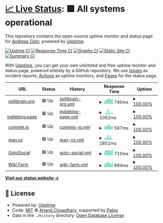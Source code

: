# [📈 Live Status](https://splitbrain.github.io/status): <!--live status--> **🟩 All systems operational**

This repository contains the open-source uptime monitor and status page for [Andreas Gohr](https://www.splitbrain.org), powered by [Upptime](https://github.com/upptime/upptime).

[![Uptime CI](https://github.com/splitbrain/status/workflows/Uptime%20CI/badge.svg)](https://github.com/splitbrain/status/actions?query=workflow%3A%22Uptime+CI%22)
[![Response Time CI](https://github.com/splitbrain/status/workflows/Response%20Time%20CI/badge.svg)](https://github.com/splitbrain/status/actions?query=workflow%3A%22Response+Time+CI%22)
[![Graphs CI](https://github.com/splitbrain/status/workflows/Graphs%20CI/badge.svg)](https://github.com/splitbrain/status/actions?query=workflow%3A%22Graphs+CI%22)
[![Static Site CI](https://github.com/splitbrain/status/workflows/Static%20Site%20CI/badge.svg)](https://github.com/splitbrain/status/actions?query=workflow%3A%22Static+Site+CI%22)
[![Summary CI](https://github.com/splitbrain/status/workflows/Summary%20CI/badge.svg)](https://github.com/splitbrain/status/actions?query=workflow%3A%22Summary+CI%22)

With [Upptime](https://upptime.js.org), you can get your own unlimited and free uptime monitor and status page, powered entirely by a GitHub repository. We use [Issues](https://github.com/splitbrain/status/issues) as incident reports, [Actions](https://github.com/splitbrain/status/actions) as uptime monitors, and [Pages](https://splitbrain.github.io/status) for the status page.

<!--start: status pages-->
<!-- This summary is generated by Upptime (https://github.com/upptime/upptime) -->
<!-- Do not edit this manually, your changes will be overwritten -->
<!-- prettier-ignore -->
| URL | Status | History | Response Time | Uptime |
| --- | ------ | ------- | ------------- | ------ |
| <img alt="" src="https://icons.duckduckgo.com/ip3/www.splitbrain.org.ico" height="13"> [splitbrain.org](https://www.splitbrain.org) | 🟩 Up | [splitbrain-org.yml](https://github.com/splitbrain/status/commits/HEAD/history/splitbrain-org.yml) | <details><summary><img alt="Response time graph" src="./graphs/splitbrain-org/response-time-week.png" height="20"> 740ms</summary><br><a href="https://splitbrain.github.io/status/history/splitbrain-org"><img alt="Response time 778" src="https://img.shields.io/endpoint?url=https%3A%2F%2Fraw.githubusercontent.com%2Fsplitbrain%2Fstatus%2FHEAD%2Fapi%2Fsplitbrain-org%2Fresponse-time.json"></a><br><a href="https://splitbrain.github.io/status/history/splitbrain-org"><img alt="24-hour response time 843" src="https://img.shields.io/endpoint?url=https%3A%2F%2Fraw.githubusercontent.com%2Fsplitbrain%2Fstatus%2FHEAD%2Fapi%2Fsplitbrain-org%2Fresponse-time-day.json"></a><br><a href="https://splitbrain.github.io/status/history/splitbrain-org"><img alt="7-day response time 740" src="https://img.shields.io/endpoint?url=https%3A%2F%2Fraw.githubusercontent.com%2Fsplitbrain%2Fstatus%2FHEAD%2Fapi%2Fsplitbrain-org%2Fresponse-time-week.json"></a><br><a href="https://splitbrain.github.io/status/history/splitbrain-org"><img alt="30-day response time 787" src="https://img.shields.io/endpoint?url=https%3A%2F%2Fraw.githubusercontent.com%2Fsplitbrain%2Fstatus%2FHEAD%2Fapi%2Fsplitbrain-org%2Fresponse-time-month.json"></a><br><a href="https://splitbrain.github.io/status/history/splitbrain-org"><img alt="1-year response time 778" src="https://img.shields.io/endpoint?url=https%3A%2F%2Fraw.githubusercontent.com%2Fsplitbrain%2Fstatus%2FHEAD%2Fapi%2Fsplitbrain-org%2Fresponse-time-year.json"></a></details> | <details><summary><a href="https://splitbrain.github.io/status/history/splitbrain-org">100.00%</a></summary><a href="https://splitbrain.github.io/status/history/splitbrain-org"><img alt="All-time uptime 100.00%" src="https://img.shields.io/endpoint?url=https%3A%2F%2Fraw.githubusercontent.com%2Fsplitbrain%2Fstatus%2FHEAD%2Fapi%2Fsplitbrain-org%2Fuptime.json"></a><br><a href="https://splitbrain.github.io/status/history/splitbrain-org"><img alt="24-hour uptime 100.00%" src="https://img.shields.io/endpoint?url=https%3A%2F%2Fraw.githubusercontent.com%2Fsplitbrain%2Fstatus%2FHEAD%2Fapi%2Fsplitbrain-org%2Fuptime-day.json"></a><br><a href="https://splitbrain.github.io/status/history/splitbrain-org"><img alt="7-day uptime 100.00%" src="https://img.shields.io/endpoint?url=https%3A%2F%2Fraw.githubusercontent.com%2Fsplitbrain%2Fstatus%2FHEAD%2Fapi%2Fsplitbrain-org%2Fuptime-week.json"></a><br><a href="https://splitbrain.github.io/status/history/splitbrain-org"><img alt="30-day uptime 100.00%" src="https://img.shields.io/endpoint?url=https%3A%2F%2Fraw.githubusercontent.com%2Fsplitbrain%2Fstatus%2FHEAD%2Fapi%2Fsplitbrain-org%2Fuptime-month.json"></a><br><a href="https://splitbrain.github.io/status/history/splitbrain-org"><img alt="1-year uptime 100.00%" src="https://img.shields.io/endpoint?url=https%3A%2F%2Fraw.githubusercontent.com%2Fsplitbrain%2Fstatus%2FHEAD%2Fapi%2Fsplitbrain-org%2Fuptime-year.json"></a></details>
| <img alt="" src="https://icons.duckduckgo.com/ip3/indieblog.page.ico" height="13"> [indieblog.page](https://indieblog.page) | 🟩 Up | [indieblog-page.yml](https://github.com/splitbrain/status/commits/HEAD/history/indieblog-page.yml) | <details><summary><img alt="Response time graph" src="./graphs/indieblog-page/response-time-week.png" height="20"> 1062ms</summary><br><a href="https://splitbrain.github.io/status/history/indieblog-page"><img alt="Response time 650" src="https://img.shields.io/endpoint?url=https%3A%2F%2Fraw.githubusercontent.com%2Fsplitbrain%2Fstatus%2FHEAD%2Fapi%2Findieblog-page%2Fresponse-time.json"></a><br><a href="https://splitbrain.github.io/status/history/indieblog-page"><img alt="24-hour response time 799" src="https://img.shields.io/endpoint?url=https%3A%2F%2Fraw.githubusercontent.com%2Fsplitbrain%2Fstatus%2FHEAD%2Fapi%2Findieblog-page%2Fresponse-time-day.json"></a><br><a href="https://splitbrain.github.io/status/history/indieblog-page"><img alt="7-day response time 1062" src="https://img.shields.io/endpoint?url=https%3A%2F%2Fraw.githubusercontent.com%2Fsplitbrain%2Fstatus%2FHEAD%2Fapi%2Findieblog-page%2Fresponse-time-week.json"></a><br><a href="https://splitbrain.github.io/status/history/indieblog-page"><img alt="30-day response time 718" src="https://img.shields.io/endpoint?url=https%3A%2F%2Fraw.githubusercontent.com%2Fsplitbrain%2Fstatus%2FHEAD%2Fapi%2Findieblog-page%2Fresponse-time-month.json"></a><br><a href="https://splitbrain.github.io/status/history/indieblog-page"><img alt="1-year response time 650" src="https://img.shields.io/endpoint?url=https%3A%2F%2Fraw.githubusercontent.com%2Fsplitbrain%2Fstatus%2FHEAD%2Fapi%2Findieblog-page%2Fresponse-time-year.json"></a></details> | <details><summary><a href="https://splitbrain.github.io/status/history/indieblog-page">100.00%</a></summary><a href="https://splitbrain.github.io/status/history/indieblog-page"><img alt="All-time uptime 100.00%" src="https://img.shields.io/endpoint?url=https%3A%2F%2Fraw.githubusercontent.com%2Fsplitbrain%2Fstatus%2FHEAD%2Fapi%2Findieblog-page%2Fuptime.json"></a><br><a href="https://splitbrain.github.io/status/history/indieblog-page"><img alt="24-hour uptime 100.00%" src="https://img.shields.io/endpoint?url=https%3A%2F%2Fraw.githubusercontent.com%2Fsplitbrain%2Fstatus%2FHEAD%2Fapi%2Findieblog-page%2Fuptime-day.json"></a><br><a href="https://splitbrain.github.io/status/history/indieblog-page"><img alt="7-day uptime 100.00%" src="https://img.shields.io/endpoint?url=https%3A%2F%2Fraw.githubusercontent.com%2Fsplitbrain%2Fstatus%2FHEAD%2Fapi%2Findieblog-page%2Fuptime-week.json"></a><br><a href="https://splitbrain.github.io/status/history/indieblog-page"><img alt="30-day uptime 100.00%" src="https://img.shields.io/endpoint?url=https%3A%2F%2Fraw.githubusercontent.com%2Fsplitbrain%2Fstatus%2FHEAD%2Fapi%2Findieblog-page%2Fuptime-month.json"></a><br><a href="https://splitbrain.github.io/status/history/indieblog-page"><img alt="1-year uptime 100.00%" src="https://img.shields.io/endpoint?url=https%3A%2F%2Fraw.githubusercontent.com%2Fsplitbrain%2Fstatus%2FHEAD%2Fapi%2Findieblog-page%2Fuptime-year.json"></a></details>
| <img alt="" src="https://icons.duckduckgo.com/ip3/commie.io.ico" height="13"> [commie.io](https://commie.io) | 🟩 Up | [commie-io.yml](https://github.com/splitbrain/status/commits/HEAD/history/commie-io.yml) | <details><summary><img alt="Response time graph" src="./graphs/commie-io/response-time-week.png" height="20"> 587ms</summary><br><a href="https://splitbrain.github.io/status/history/commie-io"><img alt="Response time 632" src="https://img.shields.io/endpoint?url=https%3A%2F%2Fraw.githubusercontent.com%2Fsplitbrain%2Fstatus%2FHEAD%2Fapi%2Fcommie-io%2Fresponse-time.json"></a><br><a href="https://splitbrain.github.io/status/history/commie-io"><img alt="24-hour response time 669" src="https://img.shields.io/endpoint?url=https%3A%2F%2Fraw.githubusercontent.com%2Fsplitbrain%2Fstatus%2FHEAD%2Fapi%2Fcommie-io%2Fresponse-time-day.json"></a><br><a href="https://splitbrain.github.io/status/history/commie-io"><img alt="7-day response time 587" src="https://img.shields.io/endpoint?url=https%3A%2F%2Fraw.githubusercontent.com%2Fsplitbrain%2Fstatus%2FHEAD%2Fapi%2Fcommie-io%2Fresponse-time-week.json"></a><br><a href="https://splitbrain.github.io/status/history/commie-io"><img alt="30-day response time 627" src="https://img.shields.io/endpoint?url=https%3A%2F%2Fraw.githubusercontent.com%2Fsplitbrain%2Fstatus%2FHEAD%2Fapi%2Fcommie-io%2Fresponse-time-month.json"></a><br><a href="https://splitbrain.github.io/status/history/commie-io"><img alt="1-year response time 632" src="https://img.shields.io/endpoint?url=https%3A%2F%2Fraw.githubusercontent.com%2Fsplitbrain%2Fstatus%2FHEAD%2Fapi%2Fcommie-io%2Fresponse-time-year.json"></a></details> | <details><summary><a href="https://splitbrain.github.io/status/history/commie-io">100.00%</a></summary><a href="https://splitbrain.github.io/status/history/commie-io"><img alt="All-time uptime 100.00%" src="https://img.shields.io/endpoint?url=https%3A%2F%2Fraw.githubusercontent.com%2Fsplitbrain%2Fstatus%2FHEAD%2Fapi%2Fcommie-io%2Fuptime.json"></a><br><a href="https://splitbrain.github.io/status/history/commie-io"><img alt="24-hour uptime 100.00%" src="https://img.shields.io/endpoint?url=https%3A%2F%2Fraw.githubusercontent.com%2Fsplitbrain%2Fstatus%2FHEAD%2Fapi%2Fcommie-io%2Fuptime-day.json"></a><br><a href="https://splitbrain.github.io/status/history/commie-io"><img alt="7-day uptime 100.00%" src="https://img.shields.io/endpoint?url=https%3A%2F%2Fraw.githubusercontent.com%2Fsplitbrain%2Fstatus%2FHEAD%2Fapi%2Fcommie-io%2Fuptime-week.json"></a><br><a href="https://splitbrain.github.io/status/history/commie-io"><img alt="30-day uptime 100.00%" src="https://img.shields.io/endpoint?url=https%3A%2F%2Fraw.githubusercontent.com%2Fsplitbrain%2Fstatus%2FHEAD%2Fapi%2Fcommie-io%2Fuptime-month.json"></a><br><a href="https://splitbrain.github.io/status/history/commie-io"><img alt="1-year uptime 100.00%" src="https://img.shields.io/endpoint?url=https%3A%2F%2Fraw.githubusercontent.com%2Fsplitbrain%2Fstatus%2FHEAD%2Fapi%2Fcommie-io%2Fuptime-year.json"></a></details>
| <img alt="" src="https://icons.duckduckgo.com/ip3/man.cx.ico" height="13"> [man.cx](https://man.cx) | 🟩 Up | [man-cx.yml](https://github.com/splitbrain/status/commits/HEAD/history/man-cx.yml) | <details><summary><img alt="Response time graph" src="./graphs/man-cx/response-time-week.png" height="20"> 1851ms</summary><br><a href="https://splitbrain.github.io/status/history/man-cx"><img alt="Response time 822" src="https://img.shields.io/endpoint?url=https%3A%2F%2Fraw.githubusercontent.com%2Fsplitbrain%2Fstatus%2FHEAD%2Fapi%2Fman-cx%2Fresponse-time.json"></a><br><a href="https://splitbrain.github.io/status/history/man-cx"><img alt="24-hour response time 812" src="https://img.shields.io/endpoint?url=https%3A%2F%2Fraw.githubusercontent.com%2Fsplitbrain%2Fstatus%2FHEAD%2Fapi%2Fman-cx%2Fresponse-time-day.json"></a><br><a href="https://splitbrain.github.io/status/history/man-cx"><img alt="7-day response time 1851" src="https://img.shields.io/endpoint?url=https%3A%2F%2Fraw.githubusercontent.com%2Fsplitbrain%2Fstatus%2FHEAD%2Fapi%2Fman-cx%2Fresponse-time-week.json"></a><br><a href="https://splitbrain.github.io/status/history/man-cx"><img alt="30-day response time 1113" src="https://img.shields.io/endpoint?url=https%3A%2F%2Fraw.githubusercontent.com%2Fsplitbrain%2Fstatus%2FHEAD%2Fapi%2Fman-cx%2Fresponse-time-month.json"></a><br><a href="https://splitbrain.github.io/status/history/man-cx"><img alt="1-year response time 822" src="https://img.shields.io/endpoint?url=https%3A%2F%2Fraw.githubusercontent.com%2Fsplitbrain%2Fstatus%2FHEAD%2Fapi%2Fman-cx%2Fresponse-time-year.json"></a></details> | <details><summary><a href="https://splitbrain.github.io/status/history/man-cx">100.00%</a></summary><a href="https://splitbrain.github.io/status/history/man-cx"><img alt="All-time uptime 100.00%" src="https://img.shields.io/endpoint?url=https%3A%2F%2Fraw.githubusercontent.com%2Fsplitbrain%2Fstatus%2FHEAD%2Fapi%2Fman-cx%2Fuptime.json"></a><br><a href="https://splitbrain.github.io/status/history/man-cx"><img alt="24-hour uptime 100.00%" src="https://img.shields.io/endpoint?url=https%3A%2F%2Fraw.githubusercontent.com%2Fsplitbrain%2Fstatus%2FHEAD%2Fapi%2Fman-cx%2Fuptime-day.json"></a><br><a href="https://splitbrain.github.io/status/history/man-cx"><img alt="7-day uptime 100.00%" src="https://img.shields.io/endpoint?url=https%3A%2F%2Fraw.githubusercontent.com%2Fsplitbrain%2Fstatus%2FHEAD%2Fapi%2Fman-cx%2Fuptime-week.json"></a><br><a href="https://splitbrain.github.io/status/history/man-cx"><img alt="30-day uptime 100.00%" src="https://img.shields.io/endpoint?url=https%3A%2F%2Fraw.githubusercontent.com%2Fsplitbrain%2Fstatus%2FHEAD%2Fapi%2Fman-cx%2Fuptime-month.json"></a><br><a href="https://splitbrain.github.io/status/history/man-cx"><img alt="1-year uptime 100.00%" src="https://img.shields.io/endpoint?url=https%3A%2F%2Fraw.githubusercontent.com%2Fsplitbrain%2Fstatus%2FHEAD%2Fapi%2Fman-cx%2Fuptime-year.json"></a></details>
| <img alt="" src="https://icons.duckduckgo.com/ip3/fedi.splitbrain.org.ico" height="13"> [GotoSocial](https://fedi.splitbrain.org) | 🟩 Up | [goto-social.yml](https://github.com/splitbrain/status/commits/HEAD/history/goto-social.yml) | <details><summary><img alt="Response time graph" src="./graphs/goto-social/response-time-week.png" height="20"> 710ms</summary><br><a href="https://splitbrain.github.io/status/history/goto-social"><img alt="Response time 752" src="https://img.shields.io/endpoint?url=https%3A%2F%2Fraw.githubusercontent.com%2Fsplitbrain%2Fstatus%2FHEAD%2Fapi%2Fgoto-social%2Fresponse-time.json"></a><br><a href="https://splitbrain.github.io/status/history/goto-social"><img alt="24-hour response time 745" src="https://img.shields.io/endpoint?url=https%3A%2F%2Fraw.githubusercontent.com%2Fsplitbrain%2Fstatus%2FHEAD%2Fapi%2Fgoto-social%2Fresponse-time-day.json"></a><br><a href="https://splitbrain.github.io/status/history/goto-social"><img alt="7-day response time 710" src="https://img.shields.io/endpoint?url=https%3A%2F%2Fraw.githubusercontent.com%2Fsplitbrain%2Fstatus%2FHEAD%2Fapi%2Fgoto-social%2Fresponse-time-week.json"></a><br><a href="https://splitbrain.github.io/status/history/goto-social"><img alt="30-day response time 740" src="https://img.shields.io/endpoint?url=https%3A%2F%2Fraw.githubusercontent.com%2Fsplitbrain%2Fstatus%2FHEAD%2Fapi%2Fgoto-social%2Fresponse-time-month.json"></a><br><a href="https://splitbrain.github.io/status/history/goto-social"><img alt="1-year response time 752" src="https://img.shields.io/endpoint?url=https%3A%2F%2Fraw.githubusercontent.com%2Fsplitbrain%2Fstatus%2FHEAD%2Fapi%2Fgoto-social%2Fresponse-time-year.json"></a></details> | <details><summary><a href="https://splitbrain.github.io/status/history/goto-social">100.00%</a></summary><a href="https://splitbrain.github.io/status/history/goto-social"><img alt="All-time uptime 100.00%" src="https://img.shields.io/endpoint?url=https%3A%2F%2Fraw.githubusercontent.com%2Fsplitbrain%2Fstatus%2FHEAD%2Fapi%2Fgoto-social%2Fuptime.json"></a><br><a href="https://splitbrain.github.io/status/history/goto-social"><img alt="24-hour uptime 100.00%" src="https://img.shields.io/endpoint?url=https%3A%2F%2Fraw.githubusercontent.com%2Fsplitbrain%2Fstatus%2FHEAD%2Fapi%2Fgoto-social%2Fuptime-day.json"></a><br><a href="https://splitbrain.github.io/status/history/goto-social"><img alt="7-day uptime 100.00%" src="https://img.shields.io/endpoint?url=https%3A%2F%2Fraw.githubusercontent.com%2Fsplitbrain%2Fstatus%2FHEAD%2Fapi%2Fgoto-social%2Fuptime-week.json"></a><br><a href="https://splitbrain.github.io/status/history/goto-social"><img alt="30-day uptime 100.00%" src="https://img.shields.io/endpoint?url=https%3A%2F%2Fraw.githubusercontent.com%2Fsplitbrain%2Fstatus%2FHEAD%2Fapi%2Fgoto-social%2Fuptime-month.json"></a><br><a href="https://splitbrain.github.io/status/history/goto-social"><img alt="1-year uptime 100.00%" src="https://img.shields.io/endpoint?url=https%3A%2F%2Fraw.githubusercontent.com%2Fsplitbrain%2Fstatus%2FHEAD%2Fapi%2Fgoto-social%2Fuptime-year.json"></a></details>
| <img alt="" src="https://icons.duckduckgo.com/ip3/i.haz.wiki.ico" height="13"> [Wiki Farm](https://i.haz.wiki) | 🟩 Up | [wiki-farm.yml](https://github.com/splitbrain/status/commits/HEAD/history/wiki-farm.yml) | <details><summary><img alt="Response time graph" src="./graphs/wiki-farm/response-time-week.png" height="20"> 694ms</summary><br><a href="https://splitbrain.github.io/status/history/wiki-farm"><img alt="Response time 878" src="https://img.shields.io/endpoint?url=https%3A%2F%2Fraw.githubusercontent.com%2Fsplitbrain%2Fstatus%2FHEAD%2Fapi%2Fwiki-farm%2Fresponse-time.json"></a><br><a href="https://splitbrain.github.io/status/history/wiki-farm"><img alt="24-hour response time 934" src="https://img.shields.io/endpoint?url=https%3A%2F%2Fraw.githubusercontent.com%2Fsplitbrain%2Fstatus%2FHEAD%2Fapi%2Fwiki-farm%2Fresponse-time-day.json"></a><br><a href="https://splitbrain.github.io/status/history/wiki-farm"><img alt="7-day response time 694" src="https://img.shields.io/endpoint?url=https%3A%2F%2Fraw.githubusercontent.com%2Fsplitbrain%2Fstatus%2FHEAD%2Fapi%2Fwiki-farm%2Fresponse-time-week.json"></a><br><a href="https://splitbrain.github.io/status/history/wiki-farm"><img alt="30-day response time 792" src="https://img.shields.io/endpoint?url=https%3A%2F%2Fraw.githubusercontent.com%2Fsplitbrain%2Fstatus%2FHEAD%2Fapi%2Fwiki-farm%2Fresponse-time-month.json"></a><br><a href="https://splitbrain.github.io/status/history/wiki-farm"><img alt="1-year response time 878" src="https://img.shields.io/endpoint?url=https%3A%2F%2Fraw.githubusercontent.com%2Fsplitbrain%2Fstatus%2FHEAD%2Fapi%2Fwiki-farm%2Fresponse-time-year.json"></a></details> | <details><summary><a href="https://splitbrain.github.io/status/history/wiki-farm">100.00%</a></summary><a href="https://splitbrain.github.io/status/history/wiki-farm"><img alt="All-time uptime 100.00%" src="https://img.shields.io/endpoint?url=https%3A%2F%2Fraw.githubusercontent.com%2Fsplitbrain%2Fstatus%2FHEAD%2Fapi%2Fwiki-farm%2Fuptime.json"></a><br><a href="https://splitbrain.github.io/status/history/wiki-farm"><img alt="24-hour uptime 100.00%" src="https://img.shields.io/endpoint?url=https%3A%2F%2Fraw.githubusercontent.com%2Fsplitbrain%2Fstatus%2FHEAD%2Fapi%2Fwiki-farm%2Fuptime-day.json"></a><br><a href="https://splitbrain.github.io/status/history/wiki-farm"><img alt="7-day uptime 100.00%" src="https://img.shields.io/endpoint?url=https%3A%2F%2Fraw.githubusercontent.com%2Fsplitbrain%2Fstatus%2FHEAD%2Fapi%2Fwiki-farm%2Fuptime-week.json"></a><br><a href="https://splitbrain.github.io/status/history/wiki-farm"><img alt="30-day uptime 100.00%" src="https://img.shields.io/endpoint?url=https%3A%2F%2Fraw.githubusercontent.com%2Fsplitbrain%2Fstatus%2FHEAD%2Fapi%2Fwiki-farm%2Fuptime-month.json"></a><br><a href="https://splitbrain.github.io/status/history/wiki-farm"><img alt="1-year uptime 100.00%" src="https://img.shields.io/endpoint?url=https%3A%2F%2Fraw.githubusercontent.com%2Fsplitbrain%2Fstatus%2FHEAD%2Fapi%2Fwiki-farm%2Fuptime-year.json"></a></details>

<!--end: status pages-->

[**Visit our status website →**](https://splitbrain.github.io/status)

## 📄 License

- Powered by: [Upptime](https://github.com/upptime/upptime)
- Code: [MIT](./LICENSE) © [Anand Chowdhary](https://anandchowdhary.com), supported by [Pabio](https://pabio.com)
- Data in the `./history` directory: [Open Database License](https://opendatacommons.org/licenses/odbl/1-0/)
